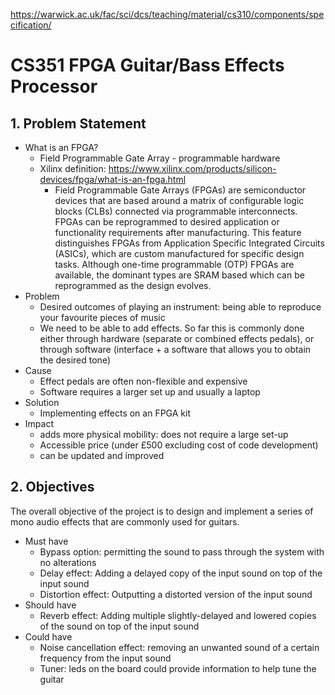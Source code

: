 https://warwick.ac.uk/fac/sci/dcs/teaching/material/cs310/components/specification/

# CS351 FPGA Guitar/Bass Effects Processor

## 1. Problem Statement
  * What is an FPGA?
    - Field Programmable Gate Array - programmable hardware
    - Xilinx definition: https://www.xilinx.com/products/silicon-devices/fpga/what-is-an-fpga.html
      - Field Programmable Gate Arrays (FPGAs) are semiconductor devices that are based around a matrix of configurable logic blocks (CLBs) connected via programmable interconnects. FPGAs can be reprogrammed to desired application or functionality requirements after manufacturing. This feature distinguishes FPGAs from Application Specific Integrated Circuits (ASICs), which are custom manufactured for specific design tasks. Although one-time programmable (OTP) FPGAs are available, the dominant types are SRAM based which can be reprogrammed as the design evolves.
  * Problem
    - Desired outcomes of playing an instrument: being able to reproduce your favourite pieces of music
    - We need to be able to add effects. So far this is commonly done either through hardware (separate or combined effects pedals), or through software (interface + a software that allows you to obtain the desired tone)
  * Cause
    - Effect pedals are often non-flexible and expensive
    - Software requires a larger set up and usually a laptop
  * Solution
    - Implementing effects on an FPGA kit
  * Impact
    - adds more physical mobility: does not require a large set-up
    - Accessible price (under £500 excluding cost of code development)
    - can be updated and improved
   
## 2. Objectives
The overall objective of the project is to design and implement a series of mono audio effects that are commonly used for guitars.
  * Must have
    - Bypass option: permitting the sound to pass through the system with no alterations
    - Delay effect: Adding a delayed copy of the input sound on top of the input sound
    - Distortion effect: Outputting a distorted version of the input sound
  * Should have
    - Reverb effect: Adding multiple slightly-delayed and lowered copies of the sound on top of the input sound
  * Could have
    - Noise cancellation effect: removing an unwanted sound of a certain frequency from the input sound
    - Tuner: leds on the board could provide information to help tune the guitar
  
